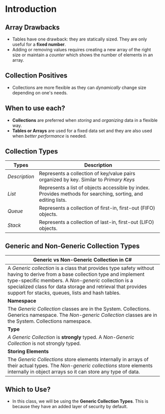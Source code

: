 # Introduction
## Array Drawbacks
- Tables have one drawback: they are statically sized. They are only useful for a **fixed number**.
- Adding or removing values requires creating a new array of the right size or maintain a *counter* which shows the number of elements in an array.
## Collection Positives
- Collections are more flexible as they can *dynamically* change size depending on one's needs.

## When to use each?
- **Collections** are preferred when *storing* and *organizing* data in  a flexible way.
- **Tables or Arrays** are used for a fixed data set and they are also used when *better performance* is needed.

## Collection Types

| **Types**     | **Description**                                                                                               |
|---------------|---------------------------------------------------------------------------------------------------------------|
| *Description* | Represents a collection of key/value pairs organized by key. Similar to *Primary Keys*                        |
| *List*        | Represents a list of objects accessible by index. Provides methods for searching, sorting, and editing lists. |
| *Queue*       | Represents a collection of first-in, first-out (FIFO) objects.                                                |
| *Stack*       | Represents a collection of last-in, first-out (LIFO) objects.                                                 |

## Generic and Non-Generic Collection Types
| **Generic vs Non-Generic Collection in C#**                                                                                                                                                                                                                                                            |
|----------------------------------------------------------------------------------------------------------------------------------------------------------------------------------------------------------------------------------------------------------------------------------------------------|
| A *Generic collection* is a class that provides type safety without having to derive from a base collection type and implement type-specific members.	A *Non-generic* collection is a specialized class for data storage and retrieval that provides support for stacks, queues, lists and hash tables. |
| **Namespace**                                                                                                                                                                                                                                                                                          |
| The *Generic Collection* classes are in the System. Collections. Generics namespace.	The *Non-generic Collection* classes are in the System. Collections namespace.                                                                                                                                    |
| **Type**                                                                                                                                                                                                                                                                                               |
| *A Generic Collection* is **strongly** typed.	A *Non-Generic Collection* is not strongly typed.                                                                                                                                                                                                                |
| **Storing Elements**                                                                                                                                                                                                                                                                                           |
| The *Generic Collections* store elements internally in arrays of their actual types.	The *Non-generic collections* store elements internally in object arrays so it can store any type of data.                                                                                                               |

## Which to Use?
- In this class, we will be using the **Generic Collection Types**. This is because they have an added layer of security by default.
